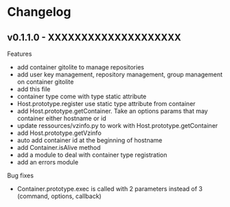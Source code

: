 Changelog
=========

## v0.1.1.0 - XXXXXXXXXXXXXXXXXXXX

Features

* add container gitolite to manage repositories
* add user key management, repository management, group management on container gitolite
* add this file
* container type come with type static attribute
* Host.prototype.register use  static type attribute from container
* add Host.prototype.getContainer. Take an options params that may container either hostname or id
* update ressources/vzinfo.py to work with  Host.prototype.getContainer
* add Host.prototype.getVzinfo
* auto add container id at the beginning of hostname
* add Container.isAlive method
* add a module to deal with container type registration
* add an errors module

Bug fixes

* Container.prototype.exec is called with 2 parameters instead of 3 (command, options, callback)

